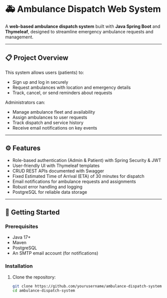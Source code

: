 # 🚑 Ambulance Dispatch Web System

A **web-based ambulance dispatch system** built with **Java Spring Boot** and **Thymeleaf**, designed to streamline emergency ambulance requests and management.

---

## 📋 Project Overview

This system allows users (patients) to:

- Sign up and log in securely  
- Request ambulances with location and emergency details  
- Track, cancel, or send reminders about requests  

Administrators can:

- Manage ambulance fleet and availability  
- Assign ambulances to user requests  
- Track dispatch and service history  
- Receive email notifications on key events  

---

## ⚙️ Features

- Role-based authentication (Admin & Patient) with Spring Security & JWT  
- User-friendly UI with Thymeleaf templates  
- CRUD REST APIs documented with Swagger  
- Fixed Estimated Time of Arrival (ETA) of 30 minutes for dispatch  
- Email notifications for ambulance requests and assignments  
- Robust error handling and logging  
- PostgreSQL for reliable data storage  

---

## 🚀 Getting Started

### Prerequisites

- Java 17+  
- Maven  
- PostgreSQL  
- An SMTP email account (for notifications)  

### Installation

1. Clone the repository:  
   ```bash
   git clone https://github.com/yourusername/ambulance-dispatch-system.git
   cd ambulance-dispatch-system
